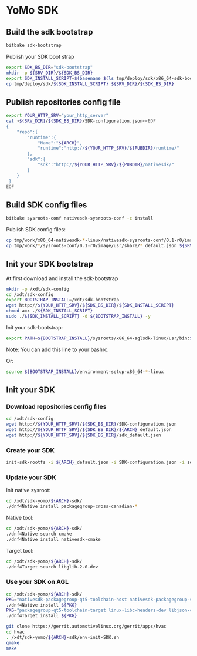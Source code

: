 # YoMo SDK

## Build the sdk bootstrap

```bash
bitbake sdk-bootstrap
```

Publish your SDK boot strap

```bash
export SDK_BS_DIR="sdk-bootstrap"
mkdir -p ${SRV_DIR}/${SDK_BS_DIR}
export SDK_INSTALL_SCRIPT=$(basename $(ls tmp/deploy/sdk/x86_64-sdk-bootstrap-*.sh))
cp tmp/deploy/sdk/${SDK_INSTALL_SCRIPT} ${SRV_DIR}/${SDK_BS_DIR}
```

## Publish repositories config file

```bash
export YOUR_HTTP_SRV="your_http_server"
cat >${SRV_DIR}/${SDK_BS_DIR}/SDK-configuration.json<<EOF
{
    "repo":{
        "runtime":{
            "Name":"${ARCH}",
            "runtime":"http://${YOUR_HTTP_SRV}/${PUBDIR}/runtime/"
        },
        "sdk":{
            "sdk":"http://${YOUR_HTTP_SRV}/${PUBDIR}/nativesdk/"
        }
    }
 }
EOF
```

## Build SDK config files

```bash
bitbake sysroots-conf nativesdk-sysroots-conf -c install
```

Publish SDK config files:

```bash
cp tmp/work/x86_64-nativesdk-*-linux/nativesdk-sysroots-conf/0.1-r0/image/opt/*/*/sysroots/x86_64-*-linux/usr/share/sdk_default.json ${SRV_DIR}/${SDK_BS_DIR}
cp tmp/work/*/sysroots-conf/0.1-r0/image/usr/share/*_default.json ${SRV_DIR}/${SDK_BS_DIR}
```

## Init your SDK bootstrap

At first download and install the sdk-bootstrap

```bash
mkdir -p /xdt/sdk-config
cd /xdt/sdk-config
export BOOTSTRAP_INSTALL=/xdt/sdk-bootstrap
wget http://${YOUR_HTTP_SRV}/${SDK_BS_DIR}/${SDK_INSTALL_SCRIPT}
chmod a=x ./${SDK_INSTALL_SCRIPT}
sudo ./${SDK_INSTALL_SCRIPT} -d ${BOOTSTRAP_INSTALL} -y
```

Init your sdk-bootstrap:

```bash
export PATH=${BOOTSTRAP_INSTALL}/sysroots/x86_64-aglsdk-linux/usr/bin:$PATH
```

Note: You can add this line to your bashrc.

Or:

```bash
source ${BOOTSTRAP_INSTALL}/environment-setup-x86_64-*-linux
```

## Init your SDK

### Download repositories config files

```bash
cd /xdt/sdk-config
wget http://${YOUR_HTTP_SRV}/${SDK_BS_DIR}/SDK-configuration.json
wget http://${YOUR_HTTP_SRV}/${SDK_BS_DIR}/${ARCH}_default.json
wget http://${YOUR_HTTP_SRV}/${SDK_BS_DIR}/sdk_default.json
```

### Create your SDK

```bash
init-sdk-rootfs -i ${ARCH}_default.json -i SDK-configuration.json -i sdk_default.json -o /xdt/sdk-yomo
```

### Update your SDK

Init native sysroot:

```bash
cd /xdt/sdk-yomo/${ARCH}-sdk/
./dnf4Native install packagegroup-cross-canadian-*
```

Native tool:

```bash
cd /xdt/sdk-yomo/${ARCH}-sdk/
./dnf4Native search cmake
./dnf4Native install nativesdk-cmake
```

Target tool:

```bash
cd /xdt/sdk-yomo/${ARCH}-sdk/
./dnf4Target search libglib-2.0-dev
```

### Use your SDK on AGL

```bash
cd /xdt/sdk-yomo/${ARCH}-sdk/
PKG="nativesdk-packagegroup-qt5-toolchain-host nativesdk-packagegroup-sdk-host packagegroup-cross-canadian-*"
./dnf4Native install ${PKG}
PKG="packagegroup-qt5-toolchain-target linux-libc-headers-dev libjson-c-dev af-binder-dev"
./dnf4Target install ${PKG}

git clone https://gerrit.automotivelinux.org/gerrit/apps/hvac
cd hvac
. /xdt/sdk-yomo/${ARCH}-sdk/env-init-SDK.sh
qmake
make
```
